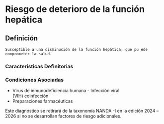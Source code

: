 # Riesgo de deterioro de la función hepática
## Definición
	Susceptible a una disminución de la función hepática, que pu ede comprometer la salud.

### Caracteristicas Definitorias


### Condiciones Asociadas
- Virus de inmunodeficiencia humana  - Infección viral  
(VIH) coinfección   
- Preparaciones farmacéuticas  
 
 
 
 
 
 
 
 
 
 
 
 
 
 
 
 
 
 
 
 
 
 
 
 
 
 
 
Este diagnóstico se retirará de la taxonomía NANDA -I en la edición 2024 –2026 si no se desarrollan 
factores de riesgo adicionales.

